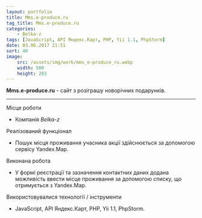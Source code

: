 ```yaml
---
layout: portfolio
title: Mms.e-produce.ru
tag_title: Mms.e-produce.ru
categories:
    - Belka-z
tags: [JavaScript, API Яндекс.Карт, PHP, Yii 1.1, PhpStorm]
date: 03.06.2017 21:51
sort: 40
image: 
    src: /assets/img/work/mms_e-produce_ru.webp 
    width: 500
    height: 283
---
```


**Mms.e-produce.ru** - сайт з розіграшу новорічних подарунків.

---

Місце роботи

* Компанія _Belka-z_

Реалізований функціонал

* Пошук місця проживання учасника акції здійснюється за допомогою сервісу Yandex.Map.

Виконана робота

* У формі реєстрації та зазначення контактних даних додана можливість ввести місце проживання за допомогою списку, що отримується з Yandex.Map.

Використовувалися технології / інструменти

* JavaScript, API Яндекс.Карт, PHP, Yii 1.1, PhpStorm.
